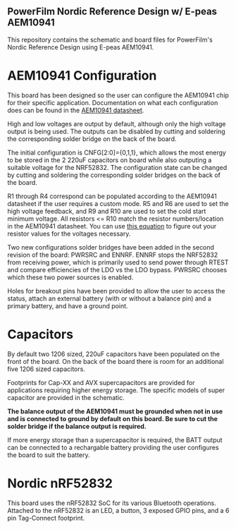 ## PowerFilm Nordic Reference Design w/ E-peas AEM10941

This repository contains the schematic and board files for PowerFilm's Nordic Reference Design using E-peas AEM10941.

# AEM10941 Configuration

This board has been designed so the user can configure the AEM10941 chip for their specific application. Documentation on what each configuration does can be found in the [AEM10941 datasheet](https://e-peas.com/wp-content/uploads/2020/04/DS_AEM10941.pdf).  

High and low voltages are output by default, although only the high voltage output is being used. The outputs can be disabled by cutting and soldering the corresponding solder bridge on the back of the board.

The initial configuration is CNFG[2:0]={0,1,1}, which allows the most energy to be stored in the 2 220uF capacitors on board while also outputing a suitable voltage for the NRF52832. The configuration state can be changed by cutting and soldering the corresponding solder bridges on the back of the board.

R1 through R4 correspond can be populated according to the AEM10941 datasheet if the user requires a custom mode. R5 and R6 are used to set the high voltage feedback, and R9 and R10 are used to set the cold start minimum voltage. All resistors <= R10 match the resistor numbers/location in the AEM10941 datasheet. You can use [this equation](https://www.wolframalpha.com/input/?i=x%3D3.8%3B++y%3D2.5%3B++z%3D2.2%3B+R%3D12500000%3B++a%3DR*%281%2Fx%29%3B++b%3DR*%281%2Fy-1%2Fx%29%3Bc%3DR%281%2Fz-1%2Fy%29%3B+d%3DR*%281-1%2Fz%29%3B) to figure out your resistor values for the voltages necessary.

Two new configurations solder bridges have been added in the second revision of the board: PWRSRC and ENNRF. ENNRF stops the NRF52832 from receiving power, which is primarily used to send power through RTEST and compare efficiencies of the LDO vs the LDO bypass. PWRSRC chooses which these two power sources is enabled. 

Holes for breakout pins have been provided to allow the user to access the status, attach an external battery (with or without a balance pin) and a primary battery, and have a ground point.

# Capacitors

By default two 1206 sized, 220uF capacitors have been populated on the front of the board. On the back of the board there is room for an additional five 1206 sized capacitors.

Footprints for Cap-XX and AVX supercapacitors are provided for applications requiring higher energy storage. The specific models of super capacitor are provided in the schematic.

**The balance output of the AEM10941 must be grounded when not in use and is connected to ground by default on this board. Be sure to cut the solder bridge if the balance output is required.**

If more energy storage than a supercapacitor is required, the BATT output can be connected to a rechargable battery providing the user configures the board to suit the battery.

# Nordic nRF52832

This board uses the nRF52832 SoC for its various Bluetooth operations. Attached to the nRF52832 is an LED, a button, 3 exposed GPIO pins, and a 6 pin Tag-Connect footprint. 
